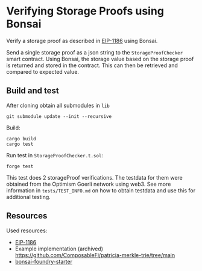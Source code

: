 # Verifying Storage Proofs using Bonsai

Verify a storage proof as described in [EIP-1186](https://eips.ethereum.org/EIPS/eip-1186) using Bonsai. 

Send a single storage proof as a json string to the `StorageProofChecker` smart contract. Using Bonsai, the storage value based on the storage proof is returned and stored in the contract. 
This can then be retrieved and compared to expected value.

## Build and test

After cloning obtain all submodules in `lib`
```
git submodule update --init --recursive
```

Build:
```
cargo build
cargo test
```

Run test in `StorageProofChecker.t.sol`:
```
forge test
```

This test does 2 storageProof verifications. The testdata for them were obtained from the Optimism Goerli network using web3. See more information in `tests/TEST_INFO.md` on how to obtain testdata and use this for additional testing.

## Resources

Used resources:
- [EIP-1186](https://eips.ethereum.org/EIPS/eip-1186)
- Example implementation (archived) https://github.com/ComposableFi/patricia-merkle-trie/tree/main
- [bonsai-foundry-starter](https://github.com/risc0/bonsai-foundry-template)